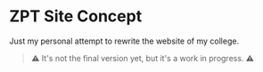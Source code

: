 # ZPT Site Сoncept
Just my personal attempt to rewrite the website of my college.

>⚠️ It's not the final version yet, but it's a work in progress. ⚠️